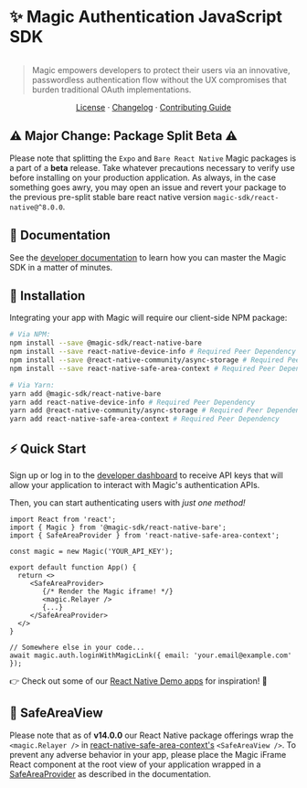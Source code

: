 # ✨ Magic Authentication JavaScript SDK

[![<MagicLabs>](https://circleci.com/gh/magiclabs/magic-js.svg?style=shield)](https://circleci.com/gh/magiclabs/magic-js)

> Magic empowers developers to protect their users via an innovative, passwordless authentication flow without the UX compromises that burden traditional OAuth implementations.

<p align="center">
  <a href="https://github.com/magiclabs/magic-js/blob/master/packages/@magic-sdk/react-native-bare/LICENSE">License</a> ·
  <a href="https://github.com/magiclabs/magic-js/blob/master/packages/@magic-sdk/react-native-bare/CHANGELOG.md">Changelog</a> ·
  <a href="https://github.com/magiclabs/magic-js/blob/master/CONTRIBUTING.md">Contributing Guide</a>
</p>

## ⚠️ Major Change: Package Split Beta ⚠️ 
Please note that splitting the `Expo` and `Bare React Native` Magic packages is a part of a **beta** release. Take whatever precautions necessary to verify use before installing on your production application. As always, in the case something goes awry, you may open an issue and revert your package to the previous pre-split stable bare react native version `magic-sdk/react-native@^8.0.0`.

## 📖 Documentation

See the [developer documentation](https://magic.link/docs) to learn how you can master the Magic SDK in a matter of minutes.

## 🔗 Installation

Integrating your app with Magic will require our client-side NPM package:

```bash
# Via NPM:
npm install --save @magic-sdk/react-native-bare
npm install --save react-native-device-info # Required Peer Dependency
npm install --save @react-native-community/async-storage # Required Peer Dependency
npm install --save react-native-safe-area-context # Required Peer Dependency

# Via Yarn:
yarn add @magic-sdk/react-native-bare
⁠yarn add react-native-device-info # Required Peer Dependency
yarn add @react-native-community/async-storage # Required Peer Dependency
yarn add react-native-safe-area-context # Required Peer Dependency
```

## ⚡️ Quick Start

Sign up or log in to the [developer dashboard](https://dashboard.magic.link) to receive API keys that will allow your application to interact with Magic's authentication APIs.

Then, you can start authenticating users with _just one method!_

```tsx
import React from 'react';
import { Magic } from '@magic-sdk/react-native-bare';
import { SafeAreaProvider } from 'react-native-safe-area-context';

const magic = new Magic('YOUR_API_KEY');

export default function App() {
  return <>
	 <SafeAreaProvider>
	    {/* Render the Magic iframe! */}
	    <magic.Relayer />
	    {...}
	 </SafeAreaProvider>
  </>
}

// Somewhere else in your code...
await magic.auth.loginWithMagicLink({ email: 'your.email@example.com' });
```
⁠⁠👉 Check out some of our [React Native Demo apps](https://github.com/magiclabs/react-native-demo) for inspiration! 👀

## 👀 SafeAreaView
Please note that as of **v14.0.0** our React Native package offerings wrap the `<magic.Relayer />` in [react-native-safe-area-context's](https://github.com/th3rdwave/react-native-safe-area-context) `<SafeAreaView />`. To prevent any adverse behavior in your app, please place the Magic iFrame React component at the root view of your application wrapped in a [SafeAreaProvider](https://github.com/th3rdwave/react-native-safe-area-context#safeareaprovider) as described in the documentation. 
